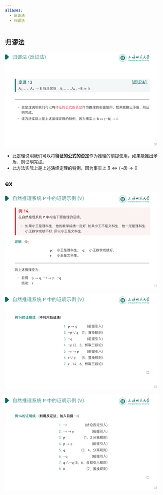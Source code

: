 ```yaml
---
aliases:
  - 反证法
  - 归谬法
---
```


## 归谬法

![](../attachments/DMLec3-handout-30.png)

- 此定理说明我们可以将**待证的公式的否定**作为推理的前提使用，如果能推出矛盾，则证明完成。
- 此方法实际上是上述演绎定理的特例，因为事实上 $B\Leftrightarrow(\neg{B})\to0$

## ex

![](../attachments/DMLec3-handout-31.png)

![](../attachments/DMLec3-handout-32.png)

![](../attachments/DMLec3-handout-33.png)
